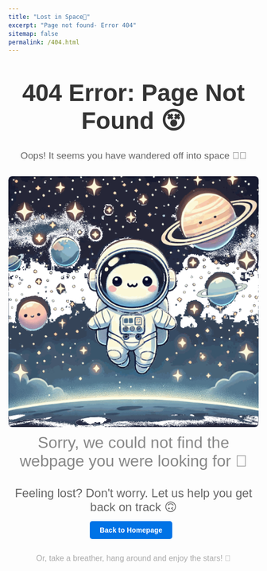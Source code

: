 ```yaml
---
title: "Lost in Space🌌"
excerpt: "Page not found- Error 404"
sitemap: false
permalink: /404.html
---
```


<div style="text-align: center; font-family: Arial, sans-serif; color: #333;">
  
  <h1 style="font-size: 3rem; margin-top: 50px;">404 Error: Page Not Found 😵</h1>
  
  <p style="font-size: 1.2rem; color: #666;">Oops! It seems you have wandered off into space 😶‍🌫️</p>
  
  <div style="margin-top: 30px;">
    <!-- Space-themed animation or image -->
    <img src="/images/astronaut_floating.gif" alt="Lost in Space" style="border-radius: 8px; cursor: crosshair;">
    <p style="font-size: 2rem; color: #888; margin-top: 10px;">Sorry, we could not find the webpage you were looking for 🙁</p>
  </div>
  
  <p style="font-size: 1.5rem; color: #666; margin-top: 30px;">
    Feeling lost? Don't worry. Let us help you get back on track 🙃
  </p>
  
  <!-- Home Button -->
  <div style="margin-top: 20px;">
    <a href="https://sudarshanasrao.github.io/" style="text-decoration: none; font-weight: bold; color: #FFF; background-color: #0073e6; padding: 10px 20px; border-radius: 5px; margin-right: 10px;">Back to Homepage</a>
  </div>
  
  <!-- Footer Message -->
  <p style="font-size: 1rem; color: #aaa; margin-top: 40px;">Or, take a breather, hang around and enjoy the stars! 🌠</p>
</div>
